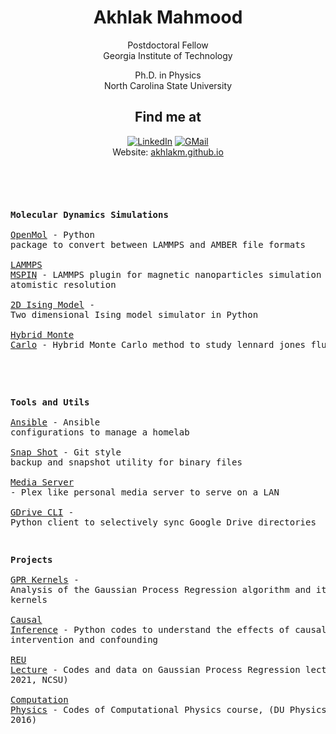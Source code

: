 <div align="center">

<h1>
Akhlak Mahmood
</h1>

</div>

<div align="center">

Postdoctoral Fellow\
Georgia Institute of Technology

Ph.D. in Physics\
North Carolina State University

</div>


<div align="center">
<h2>
Find me at
</h2>

<a href="https://www.linkedin.com/in/akhlakm/"><img src="https://img.shields.io/badge/LinkedIn-0077B5?style=for-the-badge&logo=linkedin&logoColor=white" alt="LinkedIn"/></a>
<a href="mailto:amahmoo3@ncsu.edu"><img src="https://img.shields.io/badge/Gmail-D14836?style=for-the-badge&logo=gmail&logoColor=white" alt="GMail"/></a>
<br>
Website: <a href="https://akhlakm.github.io">akhlakm.github.io</a>
</div>

<br>

<!-- Inspired by https://github.com/EmilHvitfeldt/EmilHvitfeldt -->
<div align="left">
<h3>

</h3>
</div>
<pre>

<b>Molecular Dynamics Simulations</b>  
<a href="https://github.com/akhlakm/Open_MOL">OpenMol</a>             - Python package to convert between LAMMPS and AMBER file formats  
<a href="https://github.com/yingling-group/lammps-mspin">LAMMPS MSPIN</a>        - LAMMPS plugin for magnetic nanoparticles simulation with atomistic resolution  
<a href="https://github.com/akhlakm/2D_Ising_Model">2D Ising Model</a>      - Two dimensional Ising model simulator in Python  
<a href="https://github.com/akhlakm/Hybrid_Monte_Carlo">Hybrid Monte Carlo</a>  - Hybrid Monte Carlo method to study lennard jones fluid  
<!-- <a href="https://github.com/akhlakm/CNN_LJ_PotE_Predict">LJ PotE</a>             - Prediction of the potential energy of 2D Lennard-Jones fluid   -->

<b>Tools and Utils</b>  
<a href="https://github.com/akhlakm/ansible">Ansible</a>       - Ansible configurations to manage a homelab  
<a href="https://github.com/akhlakm/Snap_Shot">Snap Shot</a>     - Git style backup and snapshot utility for binary files  
<a href="https://github.com/akhlakm/Home_Media_Server">Media Server</a>  - Plex like personal media server to serve on a LAN  
<a href="https://github.com/akhlakm/Python_GDrive_CLI">GDrive CLI</a>    - Python client to selectively sync Google Drive directories  

<b>Projects</b>  
<a href="https://github.com/akhlakm/GPR_Kernels">GPR Kernels</a>          - Analysis of the Gaussian Process Regression algorithm and its kernels  
<a href="https://github.com/akhlakm/Causal_Inference">Causal Inference</a>     - Python codes to understand the effects of causal intervention and confounding  
<a href="https://github.com/akhlakm/REU_GPR_Lecture_Code">REU Lecture</a>          - Codes and data on Gaussian Process Regression lecture (REU 2021, NCSU)  
<a href="https://github.com/akhlakm/Computational_Physics_DU">Computation Physics</a>  - Codes of Computational Physics course, (DU Physics, 2016)  

</pre>
